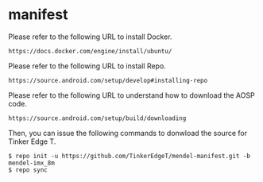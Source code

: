 # manifest

Please refer to the following URL to install Docker.

    https://docs.docker.com/engine/install/ubuntu/

Please refer to the following URL to install Repo. 

    https://source.android.com/setup/develop#installing-repo

Please refer to the following URL to understand how to download the AOSP code.

    https://source.android.com/setup/build/downloading

Then, you can issue the following commands to donwload the source for Tinker Edge T.

    $ repo init -u https://github.com/TinkerEdgeT/mendel-manifest.git -b mendel-imx_8m
    $ repo sync

